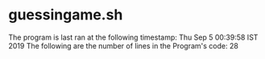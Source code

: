# guessingame.sh
The program is last ran at the following timestamp: 
Thu Sep 5 00:39:58 IST 2019
The following are the number of lines in the Program's code: 
28
